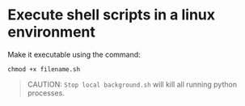 # Execute shell scripts in a linux environment

Make it executable using the command:

```
chmod +x filename.sh
```

> CAUTION: `Stop local background.sh` will kill all running python processes.

